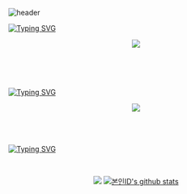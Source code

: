 ![header](https://capsule-render.vercel.app/api?type=slice&color=auto&height=200&section=header&text=Hi%20👋&desc=I'm%20SeungHyun&fontSize=60&rotate=14&fontAlignY=25&fontAlign=75&descAlignY=43&descAlign=80&&animation=twinkling)

[![Typing SVG](https://readme-typing-svg.demolab.com?font=Caveat&weight=500&size=100&letterSpacing=1px&pause=1000&color=23FF2C&center=true&vCenter=true&repeat=false&random=false&width=2000&height=100&lines=Welcome%2C+My+Github)](https://git.io/typing-svg)
<div align="center">
 <a href="https://hits.seeyoufarm.com"><img src="https://hits.seeyoufarm.com/api/count/incr/badge.svg?url=https%3A%2F%2Fgithub.com%2Flsh96900410&count_bg=%23181819&title_bg=%2323FF2C&icon=&icon_color=%23E2E5E1&title=hits&edge_flat=false"/></a>
</div>

<br><br><br>

[![Typing SVG](https://readme-typing-svg.demolab.com?font=Caveat&weight=500&size=100&letterSpacing=1px&pause=1000&color=23FF2C&center=true&vCenter=true&repeat=false&random=false&width=2000&height=100&lines=About+Me)](https://git.io/typing-svg)
<br>
<div align="center">
<a href="https://skydog.tistory.com/"><img src="https://img.shields.io/badge/blog-000000?style=for-the-badge&logo=Tistory&logoColor=white&link=https://skydog.tistory.com/"></a>
</div>
<br><br><br>


[![Typing SVG](https://readme-typing-svg.demolab.com?font=Caveat&weight=500&size=100&letterSpacing=1px&pause=1000&color=23FF2C&center=true&vCenter=true&repeat=false&random=false&width=2000&height=100&lines=My+Record)](https://git.io/typing-svg)
<div align="center">
<Br>
  
![](https://github-readme-stats.vercel.app/api?username=lsh96900410&show_icons=true&theme=merko)
[![본인ID's github stats](https://github-readme-stats.vercel.app/api/top-langs/?username=lsh96900410&exclude_repo=java-study&show_icons=true&hide_border=true&title_color=dark&icon_color=004386&layout=compact&theme=merko)](https://github.com/lsh96900410)

</div>



